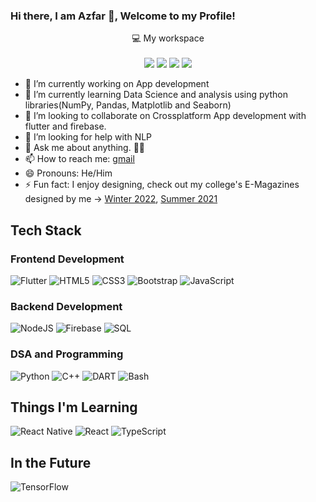 ### Hi there, I am Azfar 👋, Welcome to my Profile!

<p align='center'>
  💻 My workspace<br/><br/>
  <img src="https://img.shields.io/badge/windows-%230078D6.svg?&style=for-the-badge&logo=windows&logoColor=white" />
  <img src="https://img.shields.io/badge/intel-core%20i5%208th-%230071C5.svg?&style=for-the-badge&logo=intel&logoColor=white" />
  <img src="https://img.shields.io/badge/RAM-8GB-%230071C5.svg?&style=for-the-badge&logoColor=white" />
  <img src="https://img.shields.io/badge/nvidia-gtx%201050TI-%2376B900.svg?&style=for-the-badge&logo=nvidia&logoColor=white" />
</p>

- 🔭 I’m currently working on App development
- 🌱 I’m currently learning Data Science and analysis using python libraries(NumPy, Pandas, Matplotlib and Seaborn)
- 👯 I’m looking to collaborate on Crossplatform App development with flutter and firebase.
- 🤔 I’m looking for help with NLP
- 💬 Ask me about anything. 🌚✨
- 📫 How to reach me: [gmail](mailto:azfar.faheem@gmail.com)
- 😄 Pronouns: He/Him
- ⚡ Fun fact: I enjoy designing, check out my college's E-Magazines designed by me -> [Winter 2022](https://crescent.education/wp-content/uploads/2022/02/Meraki-Winter21.pdf), [Summer 2021](https://crescent.education/wp-content/uploads/2021/05/Meraki-Summer-2021.pdf)

## Tech Stack

### Frontend Development
![Flutter](https://img.shields.io/badge/Flutter-02569B?style=for-the-badge&logo=flutter&logoColor=white)
![HTML5](https://img.shields.io/badge/html5-%23E34F26.svg?style=for-the-badge&logo=html5&logoColor=white)
![CSS3](https://img.shields.io/badge/css3-%231572B6.svg?style=for-the-badge&logo=css3&logoColor=white)
![Bootstrap](https://img.shields.io/badge/bootstrap-%23563D7C.svg?style=for-the-badge&logo=bootstrap&logoColor=white)
![JavaScript](https://img.shields.io/badge/javascript-%23323330.svg?style=for-the-badge&logo=javascript&logoColor=%23F7DF1E)

### Backend Development
![NodeJS](https://img.shields.io/badge/node.js-6DA55F?style=for-the-badge&logo=node.js&logoColor=white)
![Firebase](https://img.shields.io/badge/firebase-ffca28?style=for-the-badge&logo=firebase&logoColor=black)
![SQL](	https://img.shields.io/badge/MySQL-005C84?style=for-the-badge&logo=mysql&logoColor=white)

### DSA and Programming
![Python](https://img.shields.io/badge/python-3670A0?style=for-the-badge&logo=python&logoColor=ffdd54)
![C++](https://img.shields.io/badge/C%2B%2B-00599C?style=for-the-badge&logo=c%2B%2B&logoColor=white)
![DART](https://img.shields.io/badge/Dart-0175C2?style=for-the-badge&logo=dart&logoColor=white)
![Bash](https://img.shields.io/badge/Shell_Script-121011?style=for-the-badge&logo=gnu-bash&logoColor=white)

## Things I'm Learning
![React Native](https://img.shields.io/badge/React_Native-20232A?style=for-the-badge&logo=react&logoColor=61DAFB)
![React](https://img.shields.io/badge/react-%2320232a.svg?style=for-the-badge&logo=react&logoColor=%2361DAFB)
![TypeScript](https://img.shields.io/badge/typescript-%23007ACC.svg?style=for-the-badge&logo=typescript&logoColor=white)

## In the Future
![TensorFlow](https://img.shields.io/badge/TensorFlow-FF6F00?style=for-the-badge&logo=tensorflow&logoColor=white)

